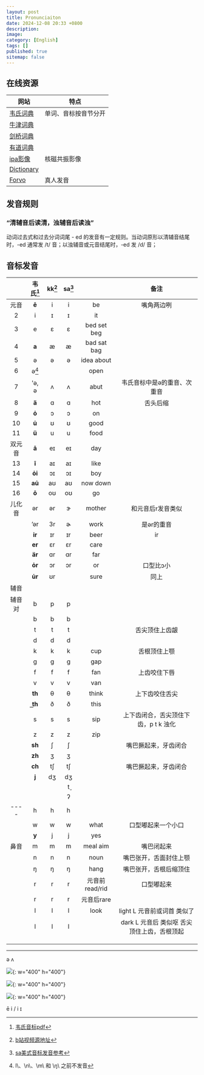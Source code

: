 ```yaml
---
layout: post
title: Pronunciaiton
date: 2024-12-08 20:33 +0800
description:
image:
category: [English]
tags: []
published: true
sitemap: false
---
```


## 在线资源

| 网站                                                         | 特点                 |
| ------------------------------------------------------------ | -------------------- |
| [韦氏词典](https://www.merriam-webster.com/)                 | 单词、音标按音节分开 |
| [牛津词典](https://www.oxfordlearnersdictionaries.com/definition/american_english/) |                      |
| [剑桥词典](https://dictionary.cambridge.org/zhs/%E8%AF%8D%E5%85%B8/%E8%8B%B1%E8%AF%AD-%E6%B1%89%E8%AF%AD-%E7%AE%80%E4%BD%93/) |                      |
| [有道词典](https://dict.youdao.com/)                         |                      |
| [ipa影像](https://sail.usc.edu/span/rtmri_ipa/)              | 核磁共振影像         |
| [Dictionary](https://www.dictionary.com/)                    |                      |
| [Forvo](https://forvo.com/)                                  | 真人发音             |

## 发音规则

###  “清辅音后读清，浊辅音后读浊”

动词过去式和过去分词词尾 - ed 的发音有一定规则。当动词原形以清辅音结尾时，-ed 通常发 /t/ 音；以浊辅音或元音结尾时，-ed 发 /d/ 音；

## 音标发音

|        | 韦氏[^00] | kk[^02] | sa[^01] |                |                    备注                     |
| :----: | :-------: | :-----: | :-----: | :------------: | :-----------------------------------------: |
|  元音  |   **ē**   |    i    |    i    |       be       |                 嘴角两边咧                  |
|   2    |     i     |    ɪ    |    ɪ    |       it       |                                             |
|   3    |     e     |    ɛ    |    ɛ    |  bed set beg   |                                             |
|   4    |   **a**   |    æ    |    æ    |  bad sat bag   |                                             |
|   5    |     ə     |    ə    |    ə    |   idea about   |                                             |
|   6    |  ə[^13]   |         |         |      open      |                                             |
|   7    |   'ə, ə   |    ʌ    |    ʌ    |      abut      |         韦氏音标中是ə的重音、次重音         |
|   8    |   **ä**   |    ɑ    |    ɑ    |      hot       |                  舌头后缩                   |
|   9    |   **ȯ**   |    ɔ    |    ɔ    |       on       |                                             |
|   10   |   **u̇**   |    ʊ    |    ʊ    |      good      |                                             |
|   11   |   **ü**   |    u    |    u    |      food      |                                             |
| 双元音 |   **ā**   |   eɪ    |   eɪ    |      day       |                                             |
|   13   |   **ī**   |   aɪ    |   aɪ    |      like      |                                             |
|   14   |  **ȯi**   |   ɔɪ    |   ɔɪ    |      boy       |                                             |
|   15   |  **au̇**   |   aʊ    |   aʊ    |    now down    |                                             |
|   16   |   **ō**   |   oʊ    |   oʊ    |       go       |                                             |
| 儿化音 |    ər     |   ər    |    ɝ    |     mother     |              和元音后r发音类似              |
|        |    ’ər    |   3r    |    ɚ    |      work      |                 是ər的重音                  |
|        |  **ir**   |   ɪr    |   ɪr    |      beer      |                     ir                      |
|        |  **er**   |   ɛr    |   ɛr    |      care      |                                             |
|        |  **är**   |   ɑr    |   ɑr    |      far       |                                             |
|        |  **ȯr**   |   ɔr    |   ɔr    |       or       |                  口型比ɔ小                  |
|        |  **u̇r**   |   ʊr    |         |      sure      |                    同上                     |
|  辅音  |           |         |         |                |                                             |
| 辅音对 |     b     |    p    |    p    |                |                                             |
|        |     b     |    b    |    b    |                |                                             |
|        |     t     |    t    |    t    |                |               舌尖顶住上齿龈                |
|        |     d     |    d    |    d    |                |                                             |
|        |     k     |    k    |    k    |      cup       |                舌根顶住上颚                 |
|        |     g     |    g    |    g    |      gap       |                                             |
|        |     f     |    f    |    f    |      fan       |                上齿咬住下唇                 |
|        |     v     |    v    |    v    |      van       |                                             |
|        |  **th**   |    θ    |    θ    |     think      |               上下齿咬住舌尖                |
|        |  **t͟h**   |    ð    |    ð    |      this      |                                             |
|        |     s     |    s    |    s    |      sip       |    上下齿闭合，舌尖顶住下齿，p t k 浊化     |
|        |     z     |    z    |    z    |      zip       |                                             |
|        |  **sh**   |    ʃ    |    ʃ    |                |            嘴巴撅起来，牙齿闭合             |
|        |  **zh**   |    ʒ    |    ʒ    |                |                                             |
|        |  **ch**   |   tʃ    |   tʃ    |                |            嘴巴撅起来，牙齿闭合             |
|        |   **j**   |   dʒ    |   dʒ    |                |                                             |
|        |           |         |    t̬    |                |                                             |
|        |           |         |    ʔ    |                |                                             |
|  ----  |     h     |    h    |    h    |                |                                             |
|        |     w     |    w    |    w    |      what      |             口型嘟起来一个小口              |
|        |   **y**   |    j    |    j    |      yes       |                                             |
|  鼻音  |     m     |    m    |    m    |    meal aim    |                 嘴巴闭起来                  |
|        |     n     |    n    |    n    |      noun      |           嘴巴张开，舌面封住上颚            |
|        |     ŋ     |    ŋ    |    ŋ    |      hang      |           嘴巴张开，舌根后缩顶住            |
|        |     r     |    r    |    r    | 元音前read/rid |                 口型嘟起来                  |
|        |     r     |    r    |    r    |   元音后rare   |                                             |
|        |     l     |    l    |    l    |      look      |         light L 元音前或词首 类似了         |
|        |     l     |    l    |    l    |                | dark L 元音后 类似呕 舌尖顶住上齿，舌根顶起 |
|        |           |         |         |                |                                             |
|        |           |         |         |                |                                             |
|        |           |         |         |                |                                             |

[^00]:[韦氏音标pdf](https://merriam-webster.com/assets/mw/static/pdf/help/guide-to-pronunciation.pdf)
[^01]:[sa美式音标发音参考](https://soundsamerican.net/)
[^02]:[b站视频源地址](https://space.bilibili.com/433248184/lists/2544148?type=series)
[^11]:许多英语变体不允许 \e\ 后面跟以 \r\ 开头的下一个音节。在这种情况下，\e-r\ 的序列被 \er\ 替换，并且像very 和vary 这样的单词对是同音词。这并不总是在转录中表明。读者应该假设对于此类说话者来说，任何 \e-r\ 序列都将是 \er\。
[^12]: 许多英语变体不允许 \a\ 后面跟以 \r\ 开头的下一个音节。在这种情况下，\a-r\ 的序列被 \er\ 替换，并且像 arrow 和 aero 这样的单词对是同音词。这并不总是在转录中表明。读者应该假设任何 \a-r\ 序列对于此类说话人来说都是 \er\。当 \ŋ\ 之前时，\a\ 后面通常会跟一个 \y\ 声音。对于许多说话者来说，所得的元音听起来很像 \ā\
[^13]:l\、\n\、\m\ 和 \ŋ\ 之前不发音

------

ə ʌ

![](/assets/img/english/ʌ-1.png){: w="400" h="400"}

![](/assets/img/english/ʌ-2.png){: w="400" h="400"}

![](/assets/img/english/ʌ-3.png){: w="400" h="400"}



ē i / i ɪ


